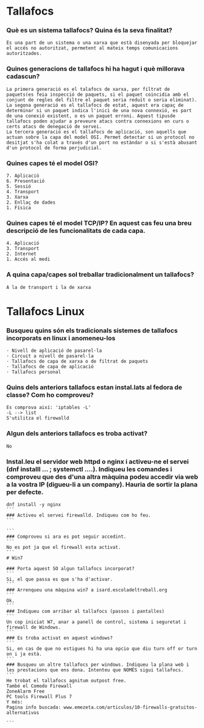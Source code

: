 # Tallafocs

###  Què es un sistema tallafocs? Quina és la seva finalitat?
```
És una part de un sistema o una xarxa que està disenyada per bloquejar el accés no autoritzat, permetent al mateix temps comunicacions autoritzades.
```
### Quines generacions de tallafocs hi ha hagut i què millorava cadascun?
```
La primera generació es el talafocs de xarxa, per filtrat de paquets(es feia inspecció de paquets, si el paquet coincidia amb el conjunt de regles del filtre el paquet seria reduït o seria eliminat).
La segona generació es el tallafocs de estat, aquest era capaç de determinar si un paquet indica l'inici de una nova connexió, es part de una conexió existent, o es un paquet erroni. Aquest tipusde tallafocs poden ajudar a preveure atacs contra connexions en curs o certs atacs de denegació de servei.
La tercera generació es el tallafocs de aplicació, son aquells que actuan sobre la capa del model OSI. Permet detectar si un protocol no desitjat s'ha colat a través d'un port no estàndar o si s'està abusant d'un protocol de forma perjudicial.
```
### Quines capes té el model OSI?
```
7. Aplicació
6. Presentació
5. Sessió
4. Transport 
3. Xarxa
2. Enllaç de dades
1. Física
```
### Quines capes té el model TCP/IP? En aquest cas feu una breu descripció de les funcionalitats de cada capa.
```
4. Aplicació
3. Transport
2. Internet
1. Accés al medi
```
### A quina capa/capes sol treballar tradicionalment un tallafocs?
```
A la de transport i la de xarxa
```
# Tallafocs Linux

### Busqueu quins són els tradicionals sistemes de tallafocs incorporats en linux i anomeneu-los
```
· Nivell de aplicació de pasarel·la
· Circuit a nivell de pasarel·la
· Tallafocs de capa de xarxa o de filtrat de paquets
· Tallafocs de capa de aplicació
· Tallafocs personal
```
### Quins dels anteriors tallafocs estan instal.lats al fedora de classe? Com ho comproveu?
```
Es comprova així: 'iptables -L'
-L --> list
S'utilitza el firewalld
```
### Algun dels anteriors tallafocs es troba activat?
```
No
```
### Instal.leu el servidor web httpd o nginx i activeu-ne el servei (dnf installl ...  ; systemctl ....). Indiqueu les comandes i comproveu que des d'una altra màquina podeu accedir via web a la vostra IP (digueu-li a un company). Hauria de sortir la plana per defecte.
````
dnf install -y nginx
```
### Activeu el servei firewalld. Indiqueu com ho feu.
```

```
### Comproveu si ara es pot seguir accedint.
```
No es pot ja que el firewall esta activat.
```
# Win7

### Porta aquest SO algun tallafocs incorporat?
```
Si, el que passa es que s'ha d'activar.
```
### Arrenqueu una màquina win7 a isard.escoladeltreball.org
```
Ok.
```
### Indiqueu com arribar al tallafocs (passos i pantalles)
```
Un cop iniciat W7, anar a panell de control, sistema i seguretat i firewall de Windows.
```
### Es troba activat en aquest windows?
```
Si, en cas de que no estigues hi ha una opcio que diu turn off or turn on i ja està.
```
### Busqueu un altre tallafocs per windows. Indiqueu la plana web i les prestacions que ens dona. Intenteu que NOMÉS sigui tallafocs.
```
He trobat el tallafocs agnitum outpost free. 
També el Comodo Firewall
ZoneAlarm Free
PC tools Firewall Plus 7
Y més:
Pagina info buscada: www.emezeta.com/articulos/10-firewalls-gratuitos-alternativos

```
